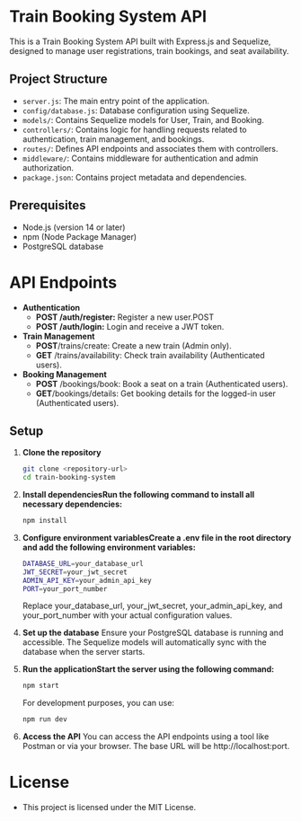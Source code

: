 # Train Booking System API

This is a Train Booking System API built with Express.js and Sequelize, designed to manage user registrations, train bookings, and seat availability.

## Project Structure

- `server.js`: The main entry point of the application.
- `config/database.js`: Database configuration using Sequelize.
- `models/`: Contains Sequelize models for User, Train, and Booking.
- `controllers/`: Contains logic for handling requests related to authentication, train management, and bookings.
- `routes/`: Defines API endpoints and associates them with controllers.
- `middleware/`: Contains middleware for authentication and admin authorization.
- `package.json`: Contains project metadata and dependencies.

## Prerequisites

- Node.js (version 14 or later)
- npm (Node Package Manager)
- PostgreSQL database


# API Endpoints
- **Authentication**
  - **POST /auth/register:** Register a new user.POST 
  - **POST /auth/login:** Login and receive a JWT token.
- **Train Management**
  - **POST**/trains/create: Create a new train (Admin only). 
  - **GET** /trains/availability: Check train availability (Authenticated users).
- **Booking Management**
    - **POST** /bookings/book: Book a seat on a train (Authenticated users).
    - **GET**/bookings/details: Get booking details for the logged-in user (Authenticated users).
## Setup

1. **Clone the repository**

   ```bash
   git clone <repository-url>
   cd train-booking-system
   ```
2. **Install dependenciesRun the following command to install all necessary dependencies:**
    ```bash
    npm install
    ```
3. **Configure environment variablesCreate a .env file in the root directory and add the following environment variables:**
   
    ```bash
    DATABASE_URL=your_database_url
    JWT_SECRET=your_jwt_secret
    ADMIN_API_KEY=your_admin_api_key
    PORT=your_port_number
    ```
    Replace your_database_url, your_jwt_secret, your_admin_api_key, and your_port_number with your actual configuration values.
4. **Set up the database**
    Ensure your PostgreSQL database is running and accessible. The Sequelize models will automatically sync with the database when the server starts.
5. **Run the applicationStart the server using the following command:**
   ```bash
   npm start
   ```
   For development purposes, you can use:
   ```bash
   npm run dev
   ```
6. **Access the API**
    You can access the API endpoints using a tool like Postman or via your browser. The base URL will be http://localhost:port.

# License

- This project is licensed under the MIT License.
